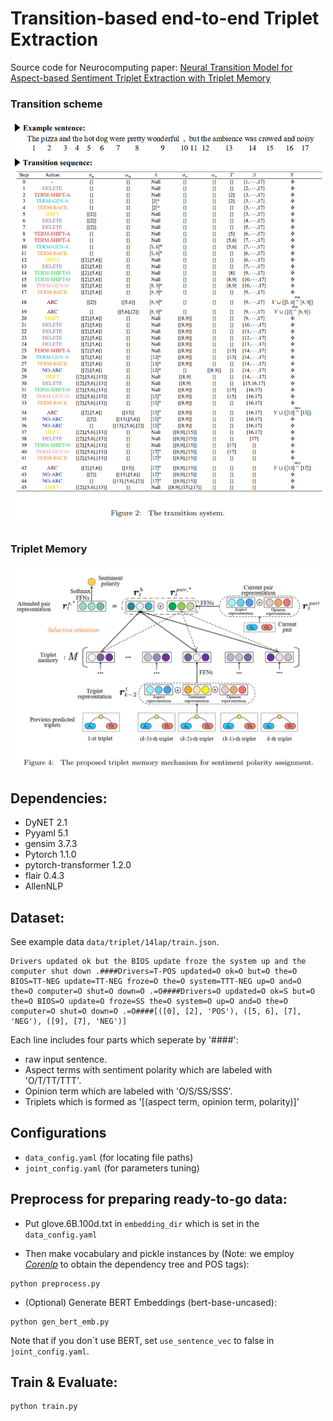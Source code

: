 # Transition-based end-to-end Triplet Extraction
Source code for Neurocomputing paper: [Neural Transition Model for Aspect-based Sentiment Triplet Extraction with Triplet Memory](https://www.sciencedirect.com/science/article/abs/pii/S0925231221011887)

### Transition scheme
<p align="center">
  <img src="./figures/transition.png" width="500"/>
</p>

### Triplet Memory
<p align="center">
  <img src="./figures/triplet-memory.png" width="500"/>
</p>


## Dependencies:
+ DyNET 2.1
+ Pyyaml 5.1
+ gensim 3.7.3
+ Pytorch 1.1.0
+ pytorch-transformer 1.2.0
+ flair 0.4.3
+ AllenNLP

## Dataset:
See example data `data/triplet/14lap/train.json`.

```angular2
Drivers updated ok but the BIOS update froze the system up and the computer shut down .####Drivers=T-POS updated=O ok=O but=O the=O BIOS=TT-NEG update=TT-NEG froze=O the=O system=TTT-NEG up=O and=O the=O computer=O shut=O down=O .=O####Drivers=O updated=O ok=S but=O the=O BIOS=O update=O froze=SS the=O system=O up=O and=O the=O computer=O shut=O down=O .=O####[([0], [2], 'POS'), ([5, 6], [7], 'NEG'), ([9], [7], 'NEG')]
```
Each line includes four parts which seperate by '####':
- raw input sentence.
- Aspect terms with sentiment polarity which are labeled with 'O/T/TT/TTT'.
- Opinion term which are labeled with 'O/S/SS/SSS'.
- Triplets which is formed as '[(aspect term, opinion term, polarity)]' 


## Configurations 
* `data_config.yaml` (for locating file paths)  
* `joint_config.yaml` (for parameters tuning)

## Preprocess for preparing ready-to-go data:
+ Put glove.6B.100d.txt in `embedding_dir` which is set in the `data_config.yaml`

+ Then make vocabulary and pickle instances by (Note: we employ *[Corenlp](https://stanfordnlp.github.io/CoreNLP/)* to obtain the dependency tree and POS tags): 
```
python preprocess.py
```

+ (Optional) Generate BERT Embeddings (bert-base-uncased): 
```
python gen_bert_emb.py
```
Note that if you don\`t use BERT, set `use_sentence_vec` to false in `joint_config.yaml`.


## Train & Evaluate:
```
python train.py
```
